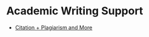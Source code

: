 # Academic Writing Support

* [Citation + Plagiarism and More](https://sites.google.com/nyu.edu/wagner-writing-center/home/resources?authuser=0)
